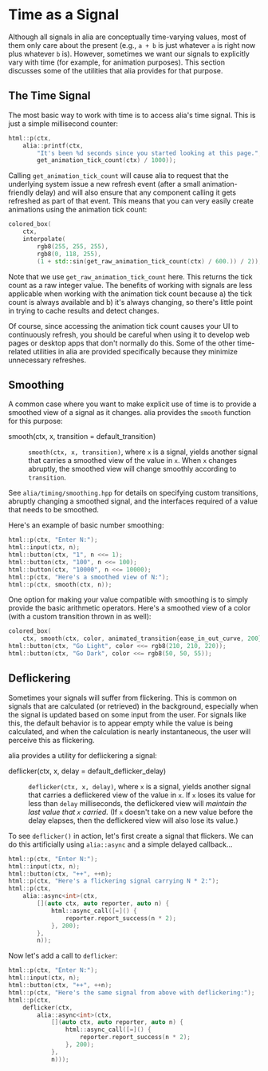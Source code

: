 Time as a Signal
================

<script>
    init_alia_demos(['time-signal', 'simple-animation',
        'number-smoothing', 'color-smoothing',
        'flickering-demo', 'deflickering-demo']);
</script>

Although all signals in alia are conceptually time-varying values, most of them
only care about the present (e.g., `a + b` is just whatever `a` is right now
plus whatever `b` is). However, sometimes we want our signals to explicitly
vary with time (for example, for animation purposes). This section discusses
some of the utilities that alia provides for that purpose.

The Time Signal
---------------

The most basic way to work with time is to access alia's time signal. This is
just a simple millisecond counter:

```cpp
html::p(ctx,
    alia::printf(ctx,
        "It's been %d seconds since you started looking at this page.",
        get_animation_tick_count(ctx) / 1000));
```

<div class="demo-panel">
<div id="time-signal"></div>
</div>

Calling `get_animation_tick_count` will cause alia to request that the
underlying system issue a new refresh event (after a small animation-friendly
delay) and will also ensure that any component calling it gets refreshed as
part of that event. This means that you can very easily create animations using
the animation tick count:

```cpp
colored_box(
    ctx,
    interpolate(
        rgb8(255, 255, 255),
        rgb8(0, 118, 255),
        (1 + std::sin(get_raw_animation_tick_count(ctx) / 600.)) / 2));
```

<div class="demo-panel">
<div id="simple-animation"></div>
</div>

Note that we use `get_raw_animation_tick_count` here. This returns the tick
count as a raw integer value. The benefits of working with signals are less
applicable when working with the animation tick count because a) the tick count
is always available and b) it's always changing, so there's little point in
trying to cache results and detect changes.

Of course, since accessing the animation tick count causes your UI to
continuously refresh, you should be careful when using it to develop web pages
or desktop apps that don't normally do this. Some of the other time-related
utilities in alia are provided specifically because they minimize unnecessary
refreshes.

Smoothing
---------

A common case where you want to make explicit use of time is to provide a
smoothed view of a signal as it changes. alia provides the `smooth` function
for this purpose:

<dl>

<dt>smooth(ctx, x, transition = default_transition)</dt><dd>

`smooth(ctx, x, transition)`, where `x` is a signal, yields another signal that
carries a smoothed view of the value in `x`. When `x` changes abruptly, the
smoothed view will change smoothly according to `transition`.

</dd>

</dl>

See `alia/timing/smoothing.hpp` for details on specifying custom transitions,
abruptly changing a smoothed signal, and the interfaces required of a value
that needs to be smoothed.

Here's an example of basic number smoothing:

```cpp
html::p(ctx, "Enter N:");
html::input(ctx, n);
html::button(ctx, "1", n <<= 1);
html::button(ctx, "100", n <<= 100);
html::button(ctx, "10000", n <<= 10000);
html::p(ctx, "Here's a smoothed view of N:");
html::p(ctx, smooth(ctx, n));
```

<div class="demo-panel">
<div id="number-smoothing"></div>
</div>

One option for making your value compatible with smoothing is to simply provide
the basic arithmetic operators. Here's a smoothed view of a color (with a
custom transition thrown in as well):

```cpp
colored_box(
    ctx, smooth(ctx, color, animated_transition{ease_in_out_curve, 200}));
html::button(ctx, "Go Light", color <<= rgb8(210, 210, 220));
html::button(ctx, "Go Dark", color <<= rgb8(50, 50, 55));
```

<div class="demo-panel">
<div id="color-smoothing"></div>
</div>

Deflickering
------------

Sometimes your signals will suffer from flickering. This is common on signals
that are calculated (or retrieved) in the background, especially when the
signal is updated based on some input from the user. For signals like this, the
default behavior is to appear empty while the value is being calculated, and
when the calculation is nearly instantaneous, the user will perceive this as
flickering.

alia provides a utility for deflickering a signal:

<dl>

<dt>deflicker(ctx, x, delay = default_deflicker_delay)</dt><dd>

`deflicker(ctx, x, delay)`, where `x` is a signal, yields another signal that
carries a deflickered view of the value in `x`. If `x` loses its value for less
than `delay` milliseconds, the deflickered view will *maintain the last value
that `x` carried.* (If `x` doesn't take on a new value before the delay
elapses, then the deflickered view will also lose its value.)

</dd>

</dl>

To see `deflicker()` in action, let's first create a signal that flickers. We
can do this artificially using `alia::async` and a simple delayed callback...

```cpp
html::p(ctx, "Enter N:");
html::input(ctx, n);
html::button(ctx, "++", ++n);
html::p(ctx, "Here's a flickering signal carrying N * 2:");
html::p(ctx,
    alia::async<int>(ctx,
        [](auto ctx, auto reporter, auto n) {
            html::async_call([=]() {
                reporter.report_success(n * 2);
            }, 200);
        },
        n));
```

<div class="demo-panel">
<div id="flickering-demo"></div>
</div>

Now let's add a call to `deflicker`:

```cpp
html::p(ctx, "Enter N:");
html::input(ctx, n);
html::button(ctx, "++", ++n);
html::p(ctx, "Here's the same signal from above with deflickering:");
html::p(ctx,
    deflicker(ctx,
        alia::async<int>(ctx,
            [](auto ctx, auto reporter, auto n) {
                html::async_call([=]() {
                    reporter.report_success(n * 2);
                }, 200);
            },
            n)));
```

<div class="demo-panel">
<div id="deflickering-demo"></div>
</div>
